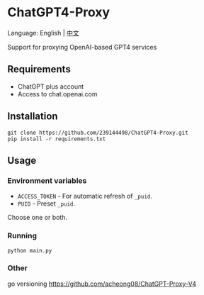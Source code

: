 # ChatGPT4-Proxy
Language: English | [中文](https://github.com/239144498/ChatGPT4-Proxy/blob/main/README.md)

Support for proxying OpenAI-based GPT4 services  

## Requirements

- ChatGPT plus account 
- Access to chat.openai.com

## Installation 

```
git clone https://github.com/239144498/ChatGPT4-Proxy.git
pip install -r requirements.txt
```

## Usage

### Environment variables
- `ACCESS_TOKEN` - For automatic refresh of `_puid`.
- `PUID` - Preset `_puid`.

Choose one or both.

### Running
`python main.py`

### Other

go versioning https://github.com/acheong08/ChatGPT-Proxy-V4
